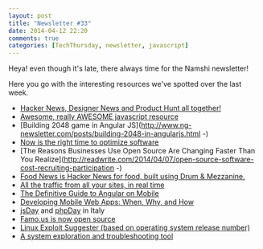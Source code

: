 ```yaml
---
layout: post
title: "Newsletter #33"
date: 2014-04-12 22:20
comments: true
categories: [TechThursday, newsletter, javascript]
---
```


Heya! even though it's late, there always time for the
Namshi newsletter!

Here you go with the interesting resources we've spotted
over the last week.

* [Hacker News, Designer News and Product Hunt all together!](http://thescoop.co)
* [Awesome, really AWESOME javascript resource](http://superherojs.com)
* [Building 2048 game in Angular JS](http://www.ng-newsletter.com/posts/building-2048-in-angularjs.html -)
* [Now is the right time to optimize software](http://foreach.org/post/82077677794/premature-optimization)
* [The Reasons Businesses Use Open Source Are Changing Faster Than You Realize](http://readwrite.com/2014/04/07/open-source-software-cost-recruiting-participation -)
* [Food News is Hacker News for food, built using Drum & Mezzanine.](https://github.com/hypertexthero/fn)
* [All the traffic from all your sites, in real time](http://www.starklin.es)
* [The Definitive Guide to Angular on Mobile](http://www.ng-newsletter.com/posts/angular-on-mobile.html)
* [Developing Mobile Web Apps: When, Why, and How](http://www.toptal.com/android/developing-mobile-web-apps-when-why-and-how)
* [jsDay](http://2014.jsday.it/talk/angularjs-for-mobile/) and [phpDay](http://2014.phpday.it/talk/dont-screw-it-up-how-to-build-durable-web-apis/) in Italy
* [Famo.us is now open source](http://buff.ly/1n6m4TZ)
* [Linux Exploit Suggester (based on operating system release number)](https://github.com/PenturaLabs/Linux_Exploit_Suggester)
* [A system exploration and troubleshooting tool](https://github.com/draios/sysdig)
